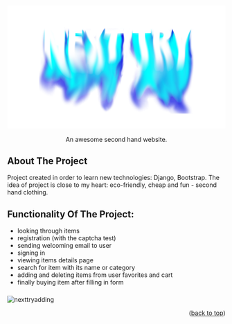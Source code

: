 <div id="top"></div>

<!-- PROJECT LOGO -->
<br />
<div align="center">
  <a href="https://github.com/othneildrew/Best-README-Template">
    <img src="djangoProject/static/images/logo.png" alt="Logo">
  </a>

  <p align="center">
    An awesome second hand website.
    <br />
  </p>
</div>

<!-- ABOUT THE PROJECT -->
## About The Project

Project created in order to learn new technologies: Django, Bootstrap. The idea of project is close to my heart: eco-friendly, cheap and fun - second hand clothing.

## Functionality Of The Project:

* looking through items
* registration (with the captcha test)
* sending welcoming email to user
* signing in
* viewing items details page
* search for item with its name or category
* adding and deleting items from user favorites and cart
* finally buying item after filling in form

### 


![nexttryadding](https://user-images.githubusercontent.com/85360923/174418493-85730ea5-d79c-4e1f-9410-f39c4c12c9da.gif)



<p align="right">(<a href="#top">back to top</a>)</p>
